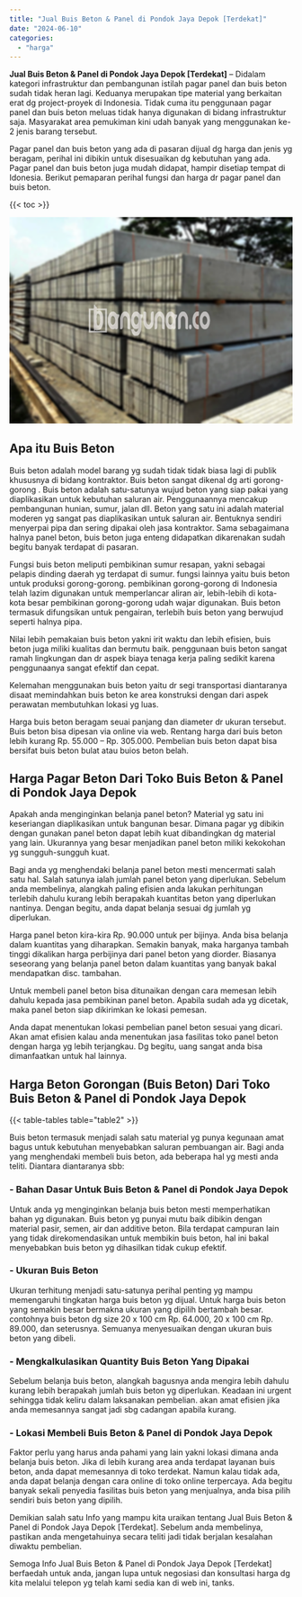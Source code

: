 ```yaml
---
title: "Jual Buis Beton & Panel di Pondok Jaya Depok [Terdekat]"
date: "2024-06-10"
categories: 
  - "harga"
---
```


**Jual Buis Beton & Panel di Pondok Jaya Depok \[Terdekat\]** – Didalam kategori infrastruktur dan pembangunan istilah pagar panel dan buis beton sudah tidak heran lagi. Keduanya merupakan tipe material yang berkaitan erat dg project-proyek di Indonesia. Tidak cuma itu penggunaan pagar panel dan buis beton meluas tidak hanya digunakan di bidang infrastruktur saja. Masyarakat area pemukiman kini udah banyak yang menggunakan ke-2 jenis barang tersebut.

Pagar panel dan buis beton yang ada di pasaran dijual dg harga dan jenis yg beragam, perihal ini dibikin untuk disesuaikan dg kebutuhan yang ada. Pagar panel dan buis beton juga mudah didapat, hampir disetiap tempat di Idonesia. Berikut pemaparan perihal fungsi dan harga dr pagar panel dan buis beton.

{{< toc >}}

![](/images/jual-panel-buis-beton-murah-01.png)

## Apa itu Buis Beton

Buis beton adalah model barang yg sudah tidak tidak biasa lagi di publik khususnya di bidang kontraktor. Buis beton sangat dikenal dg arti gorong-gorong . Buis beton adalah satu-satunya wujud beton yang siap pakai yang diaplikasikan untuk kebutuhan saluran air. Penggunaannya mencakup pembangunan hunian, sumur, jalan dll. Beton yang satu ini adalah material moderen yg sangat pas diaplikasikan untuk saluran air. Bentuknya sendiri menyerpai pipa dan sering dipakai oleh jasa kontraktor. Sama sebagaimana halnya panel beton, buis beton juga enteng didapatkan dikarenakan sudah begitu banyak terdapat di pasaran.

Fungsi buis beton meliputi pembikinan sumur resapan, yakni sebagai pelapis dinding daerah yg terdapat di sumur. fungsi lainnya yaitu buis beton untuk produksi gorong-gorong. pembikinan gorong-gorong di Indonesia telah lazim digunakan untuk memperlancar aliran air, lebih-lebih di kota-kota besar pembikinan gorong-gorong udah wajar digunakan. Buis beton termasuk difungsikan untuk pengairan, terlebih buis beton yang berwujud seperti halnya pipa.

Nilai lebih pemakaian buis beton yakni irit waktu dan lebih efisien, buis beton juga miliki kualitas dan bermutu baik. penggunaan buis beton sangat ramah lingkungan dan dr aspek biaya tenaga kerja paling sedikit karena penggunaanya sangat efektif dan cepat.

Kelemahan menggunakan buis beton yaitu dr segi transportasi diantaranya disaat memindahkan buis beton ke area konstruksi dengan dari aspek perawatan membutuhkan lokasi yg luas.

Harga buis beton beragam seuai panjang dan diameter dr ukuran tersebut. Buis beton bisa dipesan via online via web. Rentang harga dari buis beton lebih kurang Rp. 55.000 – Rp. 305.000. Pembelian buis beton dapat bisa bersifat buis beton bulat atau buios beton belah.

## Harga Pagar Beton Dari Toko Buis Beton & Panel di Pondok Jaya Depok

Apakah anda menginginkan belanja panel beton? Material yg satu ini keseriangan diaplikasikan untuk bangunan besar. Dimana pagar yg dibikin dengan gunakan panel beton dapat lebih kuat dibandingkan dg material yang lain. Ukurannya yang besar menjadikan panel beton miliki kekokohan yg sungguh-sungguh kuat.

Bagi anda yg menghendaki belanja panel beton mesti mencermati salah satu hal. Salah satunya ialah jumlah panel beton yang diperlukan. Sebelum anda membelinya, alangkah paling efisien anda lakukan perhitungan terlebih dahulu kurang lebih berapakah kuantitas beton yang diperlukan nantinya. Dengan begitu, anda dapat belanja sesuai dg jumlah yg diperlukan.

Harga panel beton kira-kira Rp. 90.000 untuk per bijinya. Anda bisa belanja dalam kuantitas yang diharapkan. Semakin banyak, maka harganya tambah tinggi dikalikan harga perbijinya dari panel beton yang diorder. Biasanya seseorang yang belanja panel beton dalam kuantitas yang banyak bakal mendapatkan disc. tambahan.

Untuk membeli panel beton bisa ditunaikan dengan cara memesan lebih dahulu kepada jasa pembikinan panel beton. Apabila sudah ada yg dicetak, maka panel beton siap dikirimkan ke lokasi pemesan.

Anda dapat menentukan lokasi pembelian panel beton sesuai yang dicari. Akan amat efisien kalau anda menentukan jasa fasilitas toko panel beton dengan harga yg lebih terjangkau. Dg begitu, uang sangat anda bisa dimanfaatkan untuk hal lainnya.

## Harga Beton Gorongan (Buis Beton) Dari Toko Buis Beton & Panel di Pondok Jaya Depok

{{< table-tables table="table2" >}}

Buis beton termasuk menjadi salah satu material yg punya kegunaan amat bagus untuk kebutuhan menyebabkan saluran pembuangan air. Bagi anda yang menghendaki membeli buis beton, ada beberapa hal yg mesti anda teliti. Diantara diantaranya sbb:

### \- Bahan Dasar Untuk Buis Beton & Panel di Pondok Jaya Depok

Untuk anda yg menginginkan belanja buis beton mesti memperhatikan bahan yg digunakan. Buis beton yg punyai mutu baik dibikin dengan material pasir, semen, air dan additive beton. Bila terdapat campuran lain yang tidak direkomendasikan untuk membikin buis beton, hal ini bakal menyebabkan buis beton yg dihasilkan tidak cukup efektif.

### \- Ukuran Buis Beton

Ukuran terhitung menjadi satu-satunya perihal penting yg mampu memengaruhi tingkatan harga buis beton yg dijual. Untuk harga buis beton yang semakin besar bermakna ukuran yang dipilih bertambah besar. contohnya buis beton dg size 20 x 100 cm Rp. 64.000, 20 x 100 cm Rp. 89.000, dan seterusnya. Semuanya menyesuaikan dengan ukuran buis beton yang dibeli.

### \- Mengkalkulasikan Quantity Buis Beton Yang Dipakai

Sebelum belanja buis beton, alangkah bagusnya anda mengira lebih dahulu kurang lebih berapakah jumlah buis beton yg diperlukan. Keadaan ini urgent sehingga tidak keliru dalam laksanakan pembelian. akan amat efisien jika anda memesannya sangat jadi sbg cadangan apabila kurang.

### \- Lokasi Membeli Buis Beton & Panel di Pondok Jaya Depok

Faktor perlu yang harus anda pahami yang lain yakni lokasi dimana anda belanja buis beton. Jika di lebih kurang area anda terdapat layanan buis beton, anda dapat memesannya di toko terdekat. Namun kalau tidak ada, anda dapat belanja dengan cara online di toko online terpercaya. Ada begitu banyak sekali penyedia fasilitas buis beton yang menjualnya, anda bisa pilih sendiri buis beton yang dipilih.

Demikian salah satu Info yang mampu kita uraikan tentang Jual Buis Beton & Panel di Pondok Jaya Depok \[Terdekat\]. Sebelum anda membelinya, pastikan anda mengetahuinya secara teliti jadi tidak berjalan kesalahan diwaktu pembelian.

Semoga Info Jual Buis Beton & Panel di Pondok Jaya Depok \[Terdekat\] berfaedah untuk anda, jangan lupa untuk negosiasi dan konsultasi harga dg kita melalui telepon yg telah kami sedia kan di web ini, tanks.
